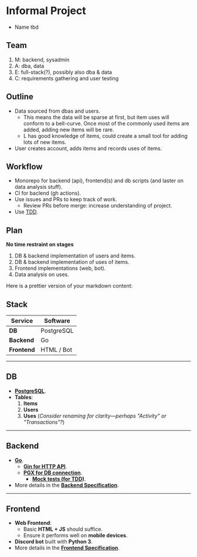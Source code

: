 # Informal Project
- Name tbd

## Team
1. M: backend, sysadmin
2. A: dba, data
3. E: full-stack(?), possibly also dba & data
4. C: requirements gathering and user testing

## Outline
* Data sourced from dbas and users.
    * This means the data will be sparse at first, but item uses will conform to a bell-curve. Once most of the commonly used items are added, adding new items will be rare.
    * L has good knowledge of items, could create a small tool for adding lots of new items.
* User creates account, adds items and records uses of items.

## Workflow
* Monorepo for backend (api), frontend(s) and db scripts (and laster on data analysis stuff).
* CI for baclend (gh actions).
* Use issues and PRs to keep track of work.
    * Review PRs before merge: increase understanding of project.
* Use [TDD](https://en.wikipedia.org/wiki/Test-driven\_development).
## Plan
**No time restraint on stages**
1. DB & backend implementation of users and items.
2. DB & backend implementation of uses of items.
3. Frontend implementations (web, bot).
4. Data analysis on uses.

Here is a prettier version of your markdown content:

## Stack

| **Service**   | **Software**   |
|---------------|----------------|
| **DB**        | PostgreSQL     |
| **Backend**   | Go             |
| **Frontend**  | HTML / Bot     |

---

## DB

- **[PostgreSQL](https://postgresql.org)**.
- **Tables**:
  1. **Items**
  2. **Users**
  3. **Uses** (*Consider renaming for clarity—perhaps "Activity" or "Transactions"?*)

---

## Backend

- **[Go](https://go.dev)**.
  - **[Gin for HTTP API](https://pkg.go.dev/github.com/gin-gonic/gin)**.
  - **[PGX for DB connection](https://github.com/jackc/pgx)**.
    - **[Mock tests (for TDD)](https://github.com/jackc/pgmock)**.
- More details in the **[Backend Specification](./docs/backend.md)**.

---

## Frontend

- **Web Frontend**:
  - Basic **HTML + JS** should suffice.
  - Ensure it performs well on **mobile devices**.
- **Discord bot** built with **Python 3**.
- More details in the **[Frontend Specification](./docs/frontend.md)**.
